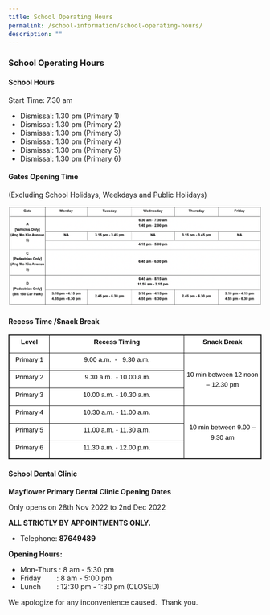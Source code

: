 ```yaml
---
title: School Operating Hours
permalink: /school-information/school-operating-hours/
description: ""
---
```

### **School Operating Hours**
#### **School Hours**
Start Time: 7.30 am
* Dismissal: 1.30 pm (Primary 1)
* Dismissal: 1.30 pm (Primary 2)
* Dismissal: 1.30 pm (Primary 3)
* Dismissal: 1.30 pm (Primary 4)
* Dismissal: 1.30 pm (Primary 5)
* Dismissal: 1.30 pm (Primary 6)

#### **Gates Opening Time**
(Excluding School Holidays, Weekdays and Public Holidays)

![](/images/TABLE.png)

#### **Recess Time /Snack Break**

<table class="iveo_table ives_tab_dark" style="margin: 0px; outline: 0px; padding: 0px; border: 1px solid rgb(42, 42, 42); border-spacing: 1px; border-collapse: collapse; color: rgb(0, 0, 0); font-family: Raleway, sans-serif; font-size: 16px; font-style: normal; font-variant-ligatures: normal; font-variant-caps: normal; font-weight: 400; letter-spacing: normal; orphans: 2; text-align: left; text-transform: none; white-space: normal; widows: 2; word-spacing: 0px; -webkit-text-stroke-width: 0px; background-color: rgb(255, 255, 255); text-decoration-thickness: initial; text-decoration-style: initial; text-decoration-color: initial;"><tbody class="" style="margin: 0px; outline: 0px; padding: 0px;"><tr class="" style="margin: 0px; outline: 0px; padding: 0px;"><td width="78" class="" style="margin: 0px; outline: 0px; padding: 2px; text-align: center; border: 1px solid rgb(42, 42, 42);"><p class="" align="center" style="margin: 0px 0px 10px; outline: 0px; padding: 0px; line-height: 1.25 !important; color: rgb(0, 0, 0); font-family: Raleway, sans-serif; font-size: 16px;"><b class="" style="margin: 0px; outline: 0px; padding: 0px;"><span class="" style="margin: 0px; outline: 0px; padding: 0px;"><font face="arial, sans-serif" size="2" style="margin: 0px; outline: 0px; padding: 0px;">Level</font></span></b></p></td><td width="281" class="" style="margin: 0px; outline: 0px; padding: 2px; text-align: center; border: 1px solid rgb(42, 42, 42);"><p class="" align="center" style="margin: 0px 0px 10px; outline: 0px; padding: 0px; line-height: 1.25 !important; color: rgb(0, 0, 0); font-family: Raleway, sans-serif; font-size: 16px;"><b class="" style="margin: 0px; outline: 0px; padding: 0px;"><span class="" style="margin: 0px; outline: 0px; padding: 0px;"><font face="arial, sans-serif" size="2" style="margin: 0px; outline: 0px; padding: 0px;">Recess Timing</font></span></b></p></td><td width="156" class="" style="margin: 0px; outline: 0px; padding: 2px; text-align: center; border: 1px solid rgb(42, 42, 42);"><p class="" align="center" style="margin: 0px 0px 10px; outline: 0px; padding: 0px; line-height: 1.25 !important; color: rgb(0, 0, 0); font-family: Raleway, sans-serif; font-size: 16px;"><b class="" style="margin: 0px; outline: 0px; padding: 0px;"><span class="" style="margin: 0px; outline: 0px; padding: 0px;"><font face="arial, sans-serif" size="2" style="margin: 0px; outline: 0px; padding: 0px;">Snack Break</font></span></b></p><p class="" align="center" style="margin: 0px 0px 10px; outline: 0px; padding: 0px; line-height: 1.25 !important; color: rgb(0, 0, 0); font-family: Raleway, sans-serif; font-size: 16px;"><b class="" style="margin: 0px; outline: 0px; padding: 0px;"><font face="arial, sans-serif" size="2" style="margin: 0px; outline: 0px; padding: 0px;"><span class="" style="margin: 0px; outline: 0px; padding: 0px;"></span></font></b></p></td></tr><tr class="" style="margin: 0px; outline: 0px; padding: 0px;"><td width="78" class="" style="margin: 0px; outline: 0px; padding: 2px; text-align: center; border: 1px solid rgb(42, 42, 42);"><p class="" style="margin: 0px 0px 10px; outline: 0px; padding: 0px; line-height: 1.25 !important; color: rgb(0, 0, 0); font-family: Raleway, sans-serif; font-size: 16px;"><span class="" style="margin: 0px; outline: 0px; padding: 0px;"><font face="arial, sans-serif" size="2" style="margin: 0px; outline: 0px; padding: 0px;">Primary 1</font></span></p></td><td width="281" class="" style="margin: 0px; outline: 0px; padding: 2px; text-align: center; border: 1px solid rgb(42, 42, 42);"><p class="" style="margin: 0px 0px 10px; outline: 0px; padding: 0px; line-height: 1.25 !important; color: rgb(0, 0, 0); font-family: Raleway, sans-serif; font-size: 16px;"><span class="" style="margin: 0px; outline: 0px; padding: 0px;"><font face="arial, sans-serif" size="2" style="margin: 0px; outline: 0px; padding: 0px;">9.00 a.m.&nbsp; - &nbsp;&nbsp;9.30 a.m.</font></span></p><p class="" style="margin: 0px 0px 10px; outline: 0px; padding: 0px; line-height: 1.25 !important; color: rgb(0, 0, 0); font-family: Raleway, sans-serif; font-size: 16px;"><font face="arial, sans-serif" size="2" style="margin: 0px; outline: 0px; padding: 0px;"><span class="" style="margin: 0px; outline: 0px; padding: 0px;"></span></font></p></td><td width="156" rowspan="3" class="" style="margin: 0px; outline: 0px; padding: 2px; text-align: center; border: 1px solid rgb(42, 42, 42);"><p class="" align="center" style="margin: 0px 0px 10px; outline: 0px; padding: 0px; line-height: 1.25 !important; color: rgb(0, 0, 0); font-family: Raleway, sans-serif; font-size: 16px;"><span class="" style="margin: 0px; outline: 0px; padding: 0px;"><font face="arial, sans-serif" size="2" style="margin: 0px; outline: 0px; padding: 0px;"><span class="" style="margin: 0px; outline: 0px; padding: 0px;"></span></font></span></p><p class="" align="center" style="margin: 0px 0px 10px; outline: 0px; padding: 0px; line-height: 1.25 !important; color: rgb(0, 0, 0); font-family: Raleway, sans-serif; font-size: 16px;"><span class="" style="margin: 0px; outline: 0px; padding: 0px;"><font face="arial, sans-serif" size="2" style="margin: 0px; outline: 0px; padding: 0px;"><span class="" style="margin: 0px; outline: 0px; padding: 0px;"></span></font></span></p><p class="" align="center" style="margin: 0px 0px 10px; outline: 0px; padding: 0px; line-height: 1.25 !important; color: rgb(0, 0, 0); font-family: Raleway, sans-serif; font-size: 16px;"><span class="" style="margin: 0px; outline: 0px; padding: 0px;"><span class="" style="margin: 0px; outline: 0px; padding: 0px;"><font face="arial, sans-serif" size="2" style="margin: 0px; outline: 0px; padding: 0px;">10 min between 12 noon – 12.30 pm</font></span></span></p></td></tr><tr class="" style="margin: 0px; outline: 0px; padding: 0px;"><td width="78" class="" style="margin: 0px; outline: 0px; padding: 2px; text-align: center; border: 1px solid rgb(42, 42, 42);"><p class="" style="margin: 0px 0px 10px; outline: 0px; padding: 0px; line-height: 1.25 !important; color: rgb(0, 0, 0); font-family: Raleway, sans-serif; font-size: 16px;"><span class="" style="margin: 0px; outline: 0px; padding: 0px;"><font face="arial, sans-serif" size="2" style="margin: 0px; outline: 0px; padding: 0px;">Primary 2</font></span></p></td><td width="281" class="" style="margin: 0px; outline: 0px; padding: 2px; text-align: center; border: 1px solid rgb(42, 42, 42);"><p class="" style="margin: 0px 0px 10px; outline: 0px; padding: 0px; line-height: 1.25 !important; color: rgb(0, 0, 0); font-family: Raleway, sans-serif; font-size: 16px;"><span class="" style="margin: 0px; outline: 0px; padding: 0px;"><font face="arial, sans-serif" size="2" style="margin: 0px; outline: 0px; padding: 0px;">&nbsp;9.30 a.m.&nbsp; - 10.00 a.m.</font></span></p><p class="" style="margin: 0px 0px 10px; outline: 0px; padding: 0px; line-height: 1.25 !important; color: rgb(0, 0, 0); font-family: Raleway, sans-serif; font-size: 16px;"><font face="arial, sans-serif" size="2" style="margin: 0px; outline: 0px; padding: 0px;"><span class="" style="margin: 0px; outline: 0px; padding: 0px;"></span></font></p></td></tr><tr class="" style="margin: 0px; outline: 0px; padding: 0px;"><td width="78" class="" style="margin: 0px; outline: 0px; padding: 2px; text-align: center; border: 1px solid rgb(42, 42, 42);"><p class="" style="margin: 0px 0px 10px; outline: 0px; padding: 0px; line-height: 1.25 !important; color: rgb(0, 0, 0); font-family: Raleway, sans-serif; font-size: 16px;"><span class="" style="margin: 0px; outline: 0px; padding: 0px;"><font face="arial, sans-serif" size="2" style="margin: 0px; outline: 0px; padding: 0px;">Primary 3</font></span></p></td><td width="281" class="" style="margin: 0px; outline: 0px; padding: 2px; text-align: center; border: 1px solid rgb(42, 42, 42);"><p class="" style="margin: 0px 0px 10px; outline: 0px; padding: 0px; line-height: 1.25 !important; color: rgb(0, 0, 0); font-family: Raleway, sans-serif; font-size: 16px;"><span class="" style="margin: 0px; outline: 0px; padding: 0px;"><font face="arial, sans-serif" size="2" style="margin: 0px; outline: 0px; padding: 0px;">10.00 a.m. - 10.30 a.m.</font></span></p><p class="" style="margin: 0px 0px 10px; outline: 0px; padding: 0px; line-height: 1.25 !important; color: rgb(0, 0, 0); font-family: Raleway, sans-serif; font-size: 16px;"><font face="arial, sans-serif" size="2" style="margin: 0px; outline: 0px; padding: 0px;"><span class="" style="margin: 0px; outline: 0px; padding: 0px;"></span></font></p></td></tr><tr class="" style="margin: 0px; outline: 0px; padding: 0px;"><td width="78" class="" style="margin: 0px; outline: 0px; padding: 2px; text-align: center; border: 1px solid rgb(42, 42, 42);"><p class="" style="margin: 0px 0px 10px; outline: 0px; padding: 0px; line-height: 1.25 !important; color: rgb(0, 0, 0); font-family: Raleway, sans-serif; font-size: 16px;"><span class="" style="margin: 0px; outline: 0px; padding: 0px;"><font face="arial, sans-serif" size="2" style="margin: 0px; outline: 0px; padding: 0px;">Primary 4</font></span></p></td><td width="281" class="" style="margin: 0px; outline: 0px; padding: 2px; text-align: center; border: 1px solid rgb(42, 42, 42);"><p class="" style="margin: 0px 0px 10px; outline: 0px; padding: 0px; line-height: 1.25 !important; color: rgb(0, 0, 0); font-family: Raleway, sans-serif; font-size: 16px;"><span class="" style="margin: 0px; outline: 0px; padding: 0px;"><font face="arial, sans-serif" size="2" style="margin: 0px; outline: 0px; padding: 0px;">10.30 a.m. - 11.00 a.m.</font></span></p><p class="" style="margin: 0px 0px 10px; outline: 0px; padding: 0px; line-height: 1.25 !important; color: rgb(0, 0, 0); font-family: Raleway, sans-serif; font-size: 16px;"><font face="arial, sans-serif" size="2" style="margin: 0px; outline: 0px; padding: 0px;"><span class="" style="margin: 0px; outline: 0px; padding: 0px;"></span></font></p></td><td width="156" rowspan="3" class="" style="margin: 0px; outline: 0px; padding: 2px; text-align: center; border: 1px solid rgb(42, 42, 42);"><p class="" align="center" style="margin: 0px 0px 10px; outline: 0px; padding: 0px; line-height: 1.25 !important; color: rgb(0, 0, 0); font-family: Raleway, sans-serif; font-size: 16px;"><span class="" style="margin: 0px; outline: 0px; padding: 0px;"><font face="arial, sans-serif" size="2" style="margin: 0px; outline: 0px; padding: 0px;"><span class="" style="margin: 0px; outline: 0px; padding: 0px;"></span></font></span></p><p class="" align="center" style="margin: 0px 0px 10px; outline: 0px; padding: 0px; line-height: 1.25 !important; color: rgb(0, 0, 0); font-family: Raleway, sans-serif; font-size: 16px;"><span class="" style="margin: 0px; outline: 0px; padding: 0px;"><font face="arial, sans-serif" size="2" style="margin: 0px; outline: 0px; padding: 0px;"><span class="" style="margin: 0px; outline: 0px; padding: 0px;"></span></font></span></p><p class="" align="center" style="margin: 0px 0px 10px; outline: 0px; padding: 0px; line-height: 1.25 !important; color: rgb(0, 0, 0); font-family: Raleway, sans-serif; font-size: 16px;"><span class="" style="margin: 0px; outline: 0px; padding: 0px;"><span class="" style="margin: 0px; outline: 0px; padding: 0px;"><font face="arial, sans-serif" size="2" style="margin: 0px; outline: 0px; padding: 0px;">10 min between 9.00 – 9.30 am</font></span></span></p></td></tr><tr class="" style="margin: 0px; outline: 0px; padding: 0px;"><td width="78" class="" style="margin: 0px; outline: 0px; padding: 2px; text-align: center; border: 1px solid rgb(42, 42, 42);"><p class="" style="margin: 0px 0px 10px; outline: 0px; padding: 0px; line-height: 1.25 !important; color: rgb(0, 0, 0); font-family: Raleway, sans-serif; font-size: 16px;"><span class="" style="margin: 0px; outline: 0px; padding: 0px;"><font face="arial, sans-serif" size="2" style="margin: 0px; outline: 0px; padding: 0px;">Primary 5</font></span></p></td><td width="281" class="" style="margin: 0px; outline: 0px; padding: 2px; text-align: center; border: 1px solid rgb(42, 42, 42);"><p class="" style="margin: 0px 0px 10px; outline: 0px; padding: 0px; line-height: 1.25 !important; color: rgb(0, 0, 0); font-family: Raleway, sans-serif; font-size: 16px;"><span class="" style="margin: 0px; outline: 0px; padding: 0px;"><font face="arial, sans-serif" size="2" style="margin: 0px; outline: 0px; padding: 0px;">11.00 a.m. - 11.30 a.m.</font></span></p><p class="" style="margin: 0px 0px 10px; outline: 0px; padding: 0px; line-height: 1.25 !important; color: rgb(0, 0, 0); font-family: Raleway, sans-serif; font-size: 16px;"><font face="arial, sans-serif" size="2" style="margin: 0px; outline: 0px; padding: 0px;"><span class="" style="margin: 0px; outline: 0px; padding: 0px;"></span></font></p></td></tr><tr class="" style="margin: 0px; outline: 0px; padding: 0px;"><td width="78" class="" style="margin: 0px; outline: 0px; padding: 2px; text-align: center; border: 1px solid rgb(42, 42, 42);"><p class="" style="margin: 0px 0px 10px; outline: 0px; padding: 0px; line-height: 1.25 !important; color: rgb(0, 0, 0); font-family: Raleway, sans-serif; font-size: 16px;"><span class="" style="margin: 0px; outline: 0px; padding: 0px;"><font face="arial, sans-serif" size="2" style="margin: 0px; outline: 0px; padding: 0px;">Primary 6</font></span></p></td><td width="281" class="" style="margin: 0px; outline: 0px; padding: 2px; text-align: center; border: 1px solid rgb(42, 42, 42);"><p class="" style="margin: 0px 0px 10px; outline: 0px; padding: 0px; line-height: 1.25 !important; color: rgb(0, 0, 0); font-family: Raleway, sans-serif; font-size: 16px;"><span class="" style="margin: 0px; outline: 0px; padding: 0px;"><font face="arial, sans-serif" size="2" style="margin: 0px; outline: 0px; padding: 0px;">11.30 a.m. - 12.00 p.m.</font></span></p></td></tr></tbody></table>

<!--\* **Change in recess timing** -->

#### **School Dental Clinic**

**Mayflower Primary Dental Clinic Opening Dates**

  

Only opens on 28th Nov 2022 to 2nd Dec 2022

  

**ALL STRICTLY BY APPOINTMENTS ONLY.**   

*   Telephone: **87649489**

  

**Opening Hours:**

  

*   Mon-Thurs : 8 am - 5:30 pm
*   Friday        : 8 am - 5:00 pm
*   Lunch        : 12:30 pm - 1:30 pm (CLOSED)

  

We apologize for any inconvenience caused.  Thank you.